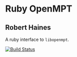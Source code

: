 # Ruby OpenMPT
## Robert Haines

A ruby interface to `libopenmpt`.

[![Build Status](https://travis-ci.org/hainesr/ffi-openmpt.svg?branch=master)](https://travis-ci.org/hainesr/ffi-openmpt)
